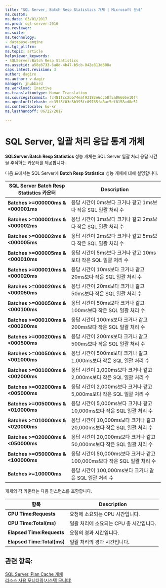 ```yaml
---
title: "SQL Server, Batch Resp Statistics 개체 | Microsoft 문서"
ms.custom: 
ms.date: 03/01/2017
ms.prod: sql-server-2016
ms.reviewer: 
ms.suite: 
ms.technology:
- database-engine
ms.tgt_pltfrm: 
ms.topic: article
helpviewer_keywords:
- SQLServer:Batch Resp Statistics
ms.assetid: a58e8733-6a8d-4b47-b5cb-042e813d808a
caps.latest.revision: 3
author: dagiro
ms.author: v-dagir
manager: jhubbard
ms.workload: Inactive
ms.translationtype: Human Translation
ms.sourcegitcommit: f3481fcc2bb74eaf93182e6cc58f5a06666e10f4
ms.openlocfilehash: dc35f5f03d3b395fc09765fa8ac5ef8158ad8c51
ms.contentlocale: ko-kr
ms.lasthandoff: 06/22/2017

---
```

# <a name="sql-server-batch-resp-statistics-object"></a>SQL Server, 일괄 처리 응답 통계 개체
**SQLServer:Batch Resp Statistics** 성능 개체는 SQL Server 일괄 처리 응답 시간을 추적하는 카운터를 제공합니다.

다음 표에서는 SQL Server에 **Batch Resp Statistics** 성능 개체에 대해 설명합니다.


|**SQL Server Batch Resp Statistics 카운터**|Description|  
|-------------|-----------------|  
|**Batches >=000000ms & \<000001ms**|응답 시간이 0ms보다 크거나 같고 1ms보다 작은 SQL 일괄 처리 수|
|**Batches >=000001ms & \<000002ms**|응답 시간이 1ms보다 크거나 같고 2ms보다 작은 SQL 일괄 처리 수|
|**Batches >=000002ms & \<000005ms**|응답 시간이 2ms보다 크거나 같고 5ms보다 작은 SQL 일괄 처리 수|
|**Batches >=000005ms & \<000010ms**|응답 시간이 5ms보다 크거나 같고 10ms보다 작은 SQL 일괄 처리 수|
|**Batches >=000010ms & \<000020ms**|응답 시간이 10ms보다 크거나 같고 20ms보다 작은 SQL 일괄 처리 수|
|**Batches >=000020ms & \<000050ms**|응답 시간이 20ms보다 크거나 같고 50ms보다 작은 SQL 일괄 처리 수|
|**Batches >=000050ms & \<000100ms**|응답 시간이 50ms보다 크거나 같고 100ms보다 작은 SQL 일괄 처리 수|
|**Batches >=000100ms & \<000200ms**|응답 시간이 100ms보다 크거나 같고 200ms보다 작은 SQL 일괄 처리 수|
|**Batches >=000200ms & \<000500ms**|응답 시간이 200ms보다 크거나 같고 500ms보다 작은 SQL 일괄 처리 수|
|**Batches >=000500ms & \<001000ms**|응답 시간이 500ms보다 크거나 같고 1,000ms보다 작은 SQL 일괄 처리 수|
|**Batches >=001000ms & \<002000ms**|응답 시간이 1,000ms보다 크거나 같고 2,000ms보다 작은 SQL 일괄 처리 수|
|**Batches >=002000ms & \<005000ms**|응답 시간이 2,000ms보다 크거나 같고 5,000ms보다 작은 SQL 일괄 처리 수|
|**Batches >=005000ms & \<010000ms**|응답 시간이 5,000ms보다 크거나 같고 10,000ms보다 작은 SQL 일괄 처리 수|
|**Batches >=010000ms & \<020000ms**|응답 시간이 10,000ms보다 크거나 같고 20,000ms보다 작은 SQL 일괄 처리 수|
|**Batches >=020000ms & \<050000ms**|응답 시간이 20,000ms보다 크거나 같고 50,000ms보다 작은 SQL 일괄 처리 수|
|**Batches >=050000ms & \<100000ms**|응답 시간이 50,000ms보다 크거나 같고 100,000ms보다 작은 SQL 일괄 처리 수| 
|**Batches &gt;=100000ms**|응답 시간이 100,000ms보다 크거나 같은 SQL 일괄 처리 수| 

개체의 각 카운터는 다음 인스턴스를 포함합니다.  
  
|항목|Description|  
|----------|-----------------|  
|**CPU Time:Requests**|요청에 소요되는 CPU 시간입니다.|  
|**CPU Time:Total(ms)**|일괄 처리에 소요되는 CPU 총 시간입니다.|  
|**Elapsed Time:Requests**|요청의 경과 시간입니다.|  
|**Elapsed Time:Total(ms)**|일괄 처리의 경과 시간입니다.|  

## <a name="see-also"></a>관련 항목:
[SQL Server, Plan Cache 개체](../../relational-databases/performance-monitor/sql-server-plan-cache-object.md)  
[리소스 사용 모니터링(시스템 모니터)](../../relational-databases/performance-monitor/monitor-resource-usage-system-monitor.md)  

